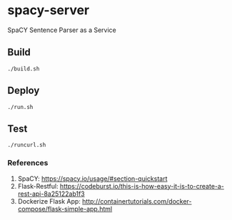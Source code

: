 # spacy-server
SpaCY Sentence Parser as a Service

## Build
```
./build.sh
```

## Deploy
```
./run.sh
```

## Test
```
./runcurl.sh
```

### References
1. SpaCY: https://spacy.io/usage/#section-quickstart
2. Flask-Restful: https://codeburst.io/this-is-how-easy-it-is-to-create-a-rest-api-8a25122ab1f3
3. Dockerize Flask App: http://containertutorials.com/docker-compose/flask-simple-app.html
